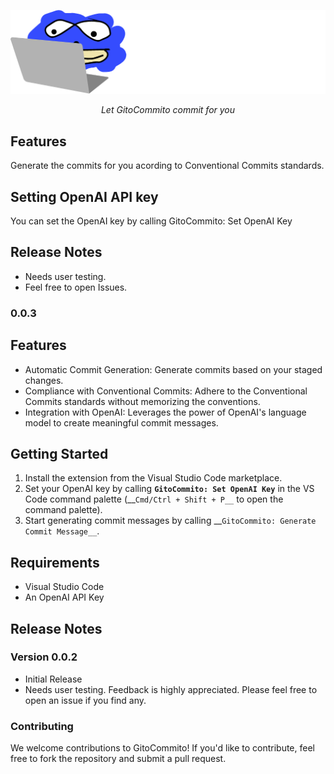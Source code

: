 <p align="center">
  <a href="https://github.com/miguelvalente/gitocommmito"><img src="https://github.com/miguelvalente/gitocommito/blob/master/assets/banner.png?raw=true" alt="GitoCommito"></a>
</p>
<p align="center">
    <em>Let GitoCommito commit for you</em>
</p>

## Features

Generate the commits for you acording to Conventional Commits standards.

## Setting OpenAI API key

You can set the OpenAI key by calling GitoCommito: Set OpenAI Key

## Release Notes

- Needs user testing. 
- Feel free to open Issues.


### 0.0.3
## Features

-  Automatic Commit Generation: Generate commits based on your staged changes.
-  Compliance with Conventional Commits: Adhere to the Conventional Commits standards without memorizing the conventions.
-  Integration with OpenAI: Leverages the power of OpenAI's language model to create meaningful commit messages.

## Getting Started

1.  Install the extension from the Visual Studio Code marketplace.
2.  Set your OpenAI key by calling __`GitoCommito: Set OpenAI Key`__ in the VS Code command palette (__`Cmd/Ctrl + Shift + P__` to open the command palette).
3.  Start generating commit messages by calling __`GitoCommito: Generate Commit Message__`.

## Requirements

- Visual Studio Code
- An OpenAI API Key

## Release Notes
### Version 0.0.2

- Initial Release
- Needs user testing. Feedback is highly appreciated. Please feel free to open an issue if you find any.

### Contributing

We welcome contributions to GitoCommito! If you'd like to contribute, feel free to fork the repository and submit a pull request.
